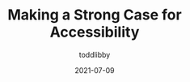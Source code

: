 ---
author: toddlibby
date: 2021-07-09
layout: post.njk
publisher: smashingmag
tags:
  - accessibility
  - meta
target_url: https://www.smashingmagazine.com/2021/07/strong-case-for-accessibility/
title: Making a Strong Case for Accessibility
---